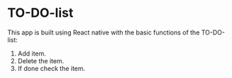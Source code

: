 # TO-DO-list

This app is built using React native with the basic functions of the TO-DO-list:
1. Add item.
2. Delete the item.
3. If done check the item.
